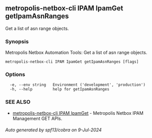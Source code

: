 ## metropolis-netbox-cli IPAM IpamGet getIpamAsnRanges

Get a list of asn range objects.

### Synopsis


Metropolis Netbox Automation Tools:
  Get a list of asn range objects.

```
metropolis-netbox-cli IPAM IpamGet getIpamAsnRanges [flags]
```

### Options

```
  -e, --env string   Environment ('development', 'production')
  -h, --help         help for getIpamAsnRanges
```

### SEE ALSO

* [metropolis-netbox-cli IPAM IpamGet]()	 - Metropolis Netbox IPAM Management GET APIs.

###### Auto generated by spf13/cobra on 9-Jul-2024
